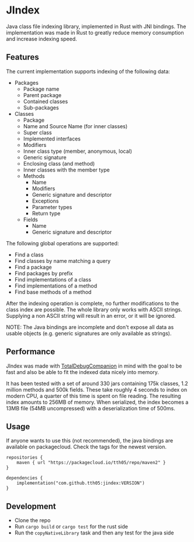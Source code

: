# JIndex

Java class file indexing library, implemented in Rust with JNI bindings. The implementation was made in Rust to greatly
reduce memory consumption and increase indexing speed.

## Features

The current implementation supports indexing of the following data:

- Packages
    - Package name
    - Parent package
    - Contained classes
    - Sub-packages
- Classes
    - Package
    - Name and Source Name (for inner classes)
    - Super class
    - Implemented interfaces
    - Modifiers
    - Inner class type (member, anonymous, local)
    - Generic signature
    - Enclosing class (and method)
    - Inner classes with the member type
    - Methods
        - Name
        - Modifiers
        - Generic signature and descriptor
        - Exceptions
        - Parameter types
        - Return type
    - Fields
        - Name
        - Generic signature and descriptor

The following global operations are supported: 
- Find a class
- Find classes by name matching a query
- Find a package
- Find packages by prefix
- Find implementations of a class
- Find implementations of a method
- Find base methods of a method

After the indexing operation is complete, no further modifications to the class index are possible. The whole library
only works with ASCII strings. Supplying a non ASCII string will result in an error, or it will be ignored.

NOTE: The Java bindings are incomplete and don't expose all data as usable objects (e.g. generic signatures are only
available as strings).

## Performance

JIndex was made with [TotalDebugCompanion](https://github.com/Minecraft-TA/TotalDebugCompanion) in mind with the goal
to be fast and also be able to fit the indexed data nicely into memory.

It has been tested with a set of around 330 jars containing 175k classes, 1.2 million methods and 500k fields. These
take roughly 4 seconds to index on modern CPU, a quarter of this time is spent on file reading. The resulting index amounts
to 256MB of memory. When serialized, the index becomes a 13MB file (54MB uncompressed) with a deserialization time of
500ms.

## Usage

If anyone wants to use this (not recommended), the java bindings are available on packagecloud. Check the tags for the
newest version.

```grooy
repositories {
    maven { url "https://packagecloud.io/tth05/repo/maven2" }
}

dependencies {
    implementation("com.github.tth05:jindex:VERSION")
}
```

## Development

- Clone the repo
- Run `cargo build` or `cargo test` for the rust side
- Run the `copyNativeLibrary` task and then any test for the java side

